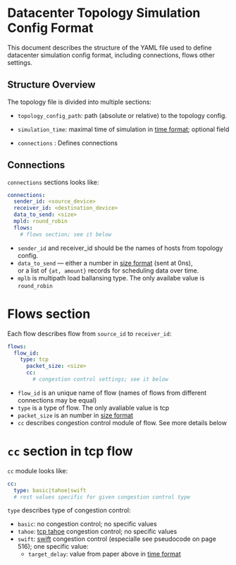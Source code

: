 # Datacenter Topology Simulation Config Format

This document describes the structure of the YAML file used to define datacenter simulation config format, including connections, flows other settings.

## Structure Overview

The topology file is divided into multiple sections:

- `topology_config_path`: path (absolute or relative) to the topology config.

- `simulation_time`: maximal time of simulation in [time format](../README.md); optional field

- `connections` : Defines connections

## Connections

`connections` sections looks like:

```yaml
connections:
  sender_id: <source_device>
  receiver_id: <destination_device>
  data_to_send: <size>
  mpld: round_robin
  flows:
    # flows section; see it below
```

- `sender_id` and receiver_id should be the names of hosts  from topology config.
- `data_to_send` — either a number in [size format](../README.md) (sent at 0ns),  
  or a list of `{at, amount}` records for scheduling data over time.  
- `mplb` is multipath load ballansing type. The only availabe value is `round_robin`

# Flows section

Each flow describes flow from `source_id` to `receiver_id`:

```yaml
flows:
  flow_id:
    type: tcp
      packet_size: <size>
      cc:
        # congestion control settings; see it below
```

- `flow_id` is an unique name of flow (names of flows from different connections may be equal)
- `type` is a type of flow. The only avaliable value is tcp
- `packet_size` is an number in [size format](../README.md)
- `cc` describes congestion control module of flow. See more details below

# `cc` section in tcp flow

`cc` module looks like:

```yaml
cc:
  type: basic|tahoe|swift
  # rest values specific for given congestion control type
```

`type` describes type of congestion control:

- `basic`: no congestion control; no specific values
- `tahoe`: [tcp tahoe](https://www.geeksforgeeks.org/computer-networks/tcp-tahoe-and-tcp-reno/) congestion control; no specific values
- `swift`: [swift](https://2022-cs244.github.io/papers/L5-swift.pdf) congestion control (especialle see pseudocode on page 516); one specific value:
  + `target_delay`: value from paper above in [time format](../README.md)
